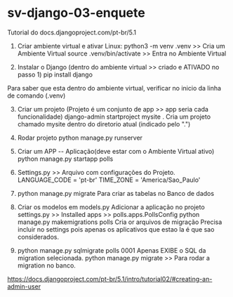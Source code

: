 # sv-django-03-enquete
Tutorial do  docs.djangoproject.com/pt-br/5.1

1) Criar ambiente virtual e ativar
Linux:
		python3 -m venv .venv         >> Cria um Ambiente Virtual
		source .venv/bin/activate     >> Entra no Ambiente Virtual

2) Instalar o Django (dentro do ambiente virtual >> criado e ATIVADO no passo 1)
	pip install django

Para saber que esta dentro do ambiente virtual, verificar no inicio da linha de comando (.venv)

	
3) Criar um projeto (Projeto é um conjunto de app >> app seria cada funcionalidade)
	django-admin startproject mysite .
	Cria um projeto chamado mysite dentro do diretorio atual (indicado pelo ".")
4) Rodar projeto
	python manage.py runserver

5) Criar um APP -- Aplicação(deve estar com o Ambiente Virtual ativo)
    python manage.py startapp polls

6) Settings.py >> Arquivo com configurações do Projeto.
   LANGUAGE_CODE = 'pt-br'
   TIME_ZONE = 'America/Sao_Paulo'

7) python manage.py migrate
   Para criar as tabelas no Banco de dados

8) Criar os modelos em models.py
   Adicionar a aplicação no projeto
   settings.py >> Installed apps >> polls.apps.PollsConfig
   python manage.py makemigrations polls
      Cria or arquivos de migração
      Precisa incluir no settings pois apenas os aplicativos que estao la é que sao considerados.

9) python manage.py sqlmigrate polls 0001
   Apenas EXIBE o SQL da migration selecionada.
   python manage.py migrate >> Para rodar a migration no banco.

https://docs.djangoproject.com/pt-br/5.1/intro/tutorial02/#creating-an-admin-user




